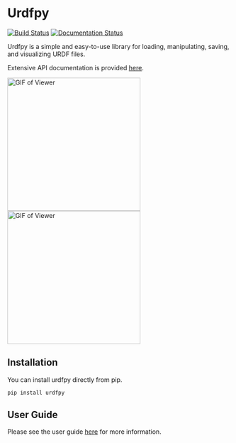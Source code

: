 # Urdfpy

[![Build Status](https://travis-ci.org/mmatl/urdfpy.svg?branch=master)](https://travis-ci.org/mmatl/urdfpy)
[![Documentation Status](https://readthedocs.org/projects/urdfpy/badge/?version=latest)](https://urdfpy.readthedocs.io/en/latest/?badge=latest)

Urdfpy is a simple and easy-to-use library for loading, manipulating, saving,
and visualizing URDF files.

Extensive API documentation is provided [here](https://urdfpy.readthedocs.io/en/latest/).

<p float="left">
  <img src="https://github.com/mmatl/urdfpy/blob/master/docs/source/_static/robotiq.gif?raw=true" alt="GIF of Viewer" width="300"/>
  <img src="https://github.com/mmatl/urdfpy/blob/master/docs/source/_static/ur5.gif?raw=true" alt="GIF of Viewer" width="300"/>
</p>

## Installation
You can install urdfpy directly from pip.

```bash
pip install urdfpy
```

## User Guide
Please see the user guide [here](https://urdfpy.readthedocs.io/en/latest/) for
more information.
